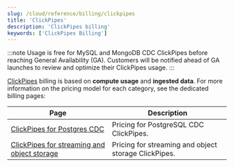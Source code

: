 ```yaml
---
slug: /cloud/reference/billing/clickpipes
title: 'ClickPipes'
description: 'ClickPipes billing'
keywords: ['ClickPipes Billing']
---
```


:::note
Usage is free for MySQL and MongoDB CDC ClickPipes before reaching General Availability (GA). Customers will be notified ahead of GA launches to review and optimize their ClickPipes usage.
:::

[ClickPipes](/integrations/clickpipes) billing is based on **compute usage** and **ingested data**. For more information on the pricing model for each category, see the dedicated billing pages:

| Page                                                                                                                | Description                                                                                                                                                                                                                                    |
|---------------------------------------------------------------------------------------------------------------------|------------------------------------------------------------------------------------------------------------------------------------------------------------------------------------------------------------------------------------------------|
| [ClickPipes for Postgres CDC](/cloud/reference/billing/clickpipes/postgres-cdc)                                 | Pricing for PostgreSQL CDC ClickPipes.                |
| [ClickPipes for streaming and object storage](/cloud/reference/billing/clickpipes/streaming-and-object-storage) | Pricing for streaming and object storage ClickPipes. |
